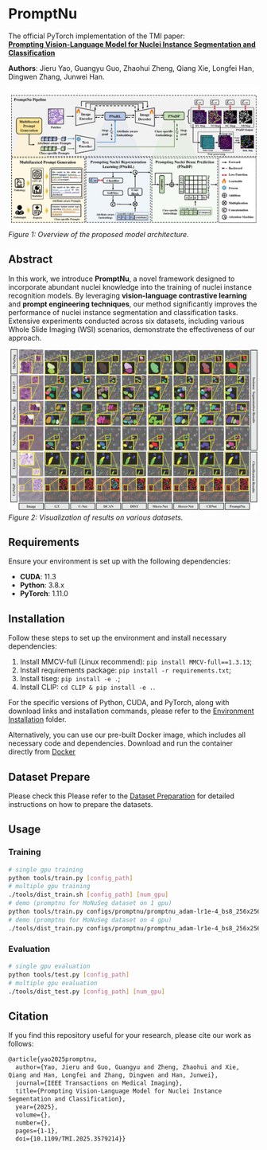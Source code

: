 # **PromptNu**

The official PyTorch implementation of the TMI paper:  
**[Prompting Vision-Language Model for Nuclei Instance Segmentation and Classification](https://ieeexplore.ieee.org/document/11050438)**

**Authors**: Jieru Yao, Guangyu Guo, Zhaohui Zheng, Qiang Xie, Longfei Han, Dingwen Zhang, Junwei Han.

![Model Framework](https://github.com/NucleiDet/PromptNu/blob/master/img/framework.jpg?raw=true)  
*Figure 1: Overview of the proposed model architecture.*

## **Abstract**
In this work, we introduce **PromptNu**, a novel framework designed to incorporate abundant nuclei knowledge into the training of nuclei instance recognition models. By leveraging **vision-language contrastive learning** and **prompt engineering techniques**, our method significantly improves the performance of nuclei instance segmentation and classification tasks. Extensive experiments conducted across six datasets, including various Whole Slide Imaging (WSI) scenarios, demonstrate the effectiveness of our approach.

![Results Visualization](https://github.com/NucleiDet/PromptNu/blob/master/img/visualization.jpg?raw=true)  
*Figure 2: Visualization of results on various datasets.*

## **Requirements**
Ensure your environment is set up with the following dependencies:

- **CUDA**: 11.3
- **Python**: 3.8.x
- **PyTorch**: 1.11.0

## Installation
Follow these steps to set up the environment and install necessary dependencies:

1. Install MMCV-full (Linux recommend): `pip install MMCV-full==1.3.13`;
2. Install requirements package: `pip install -r requirements.txt`;
3. Install tiseg: `pip install -e .`;
4. Install CLIP: `cd CLIP & pip install -e .`.

For the specific versions of Python, CUDA, and PyTorch, along with download links and installation commands, please refer to the [Environment Installation](https://github.com/NucleiDet/PromptNu/blob/master/docs/environment_installation.md) folder.

Alternatively, you can use our pre-built Docker image, which includes all necessary code and dependencies. Download and run the container directly from [Docker](https://drive.google.com/file/d/1S_T9LeEPnqoWpjlWhypS8wgv-xFyGYm6/view?usp=sharing)

## Dataset Prepare 
Please check this 
Please refer to the [Dataset Preparation](./docs/data_prepare.md) for detailed instructions on how to prepare the datasets.

## Usage
### Training 
```bash
# single gpu training
python tools/train.py [config_path]
# multiple gpu training
./tools/dist_train.sh [config_path] [num_gpu]
# demo (promptnu for MoNuSeg dataset on 1 gpu)
python tools/train.py configs/promptnu/promptnu_adam-lr1e-4_bs8_256x256_300e_monuseg.py
# demo (promptnu for MoNuSeg dataset on 4 gpu)
./tools/dist_train.py configs/promptnu/promptnu_adam-lr1e-4_bs8_256x256_300e_monuseg.py 4
```

### Evaluation
```bash
# single gpu evaluation
python tools/test.py [config_path]
# multiple gpu evaluation
./tools/dist_test.py [config_path] [num_gpu]
```

## Citation
If you find this repository useful for your research, please cite our work as follows:

```
@article{yao2025promptnu,
  author={Yao, Jieru and Guo, Guangyu and Zheng, Zhaohui and Xie, Qiang and Han, Longfei and Zhang, Dingwen and Han, Junwei},
  journal={IEEE Transactions on Medical Imaging}, 
  title={Prompting Vision-Language Model for Nuclei Instance Segmentation and Classification}, 
  year={2025},
  volume={},
  number={},
  pages={1-1},
  doi={10.1109/TMI.2025.3579214}}

```
